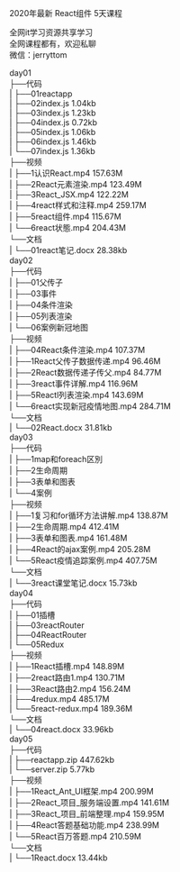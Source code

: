 2020年最新 React组件 5天课程

全网it学习资源共享学习<br>全网课程都有，欢迎私聊<br>微信：jerryttom<br>

day01<br> ├──代码<br> | ├──01reactapp<br> | ├──02index.js 1.04kb<br> | ├──03index.js 1.23kb<br> | ├──04index.js 0.72kb<br> | ├──05index.js 1.06kb<br> | ├──06index.js 1.46kb<br> | └──07index.js 1.36kb<br> ├──视频<br> | ├──1认识React.mp4 157.63M<br> | ├──2React元素渲染.mp4 123.49M<br> | ├──3React_JSX.mp4 122.22M<br> | ├──4react样式和注释.mp4 259.17M<br> | ├──5react组件.mp4 115.67M<br> | └──6react状態.mp4 204.43M<br> └──文档<br> | └──01react笔记.docx 28.38kb<br> day02<br> ├──代码<br> | ├──01父传子<br> | ├──03事件<br> | ├──04条件渲染<br> | ├──05列表渲染<br> | └──06案例新冠地图<br> ├──视频<br> | ├──04React条件渲染.mp4 107.37M<br> | ├──1React父传子数据传递.mp4 96.46M<br> | ├──2React数据传递子传父.mp4 84.77M<br> | ├──3react事件详解.mp4 116.96M<br> | ├──5Reactl列表渲染.mp4 143.69M<br> | └──6react实现新冠疫情地图.mp4 284.71M<br> └──文档<br> | └──02React.docx 31.81kb<br> day03<br> ├──代码<br> | ├──1map和foreach区別<br> | ├──2生命周期<br> | ├──3表单和图表<br> | └──4案例<br> ├──视频<br> | ├──1复习和for循环方法讲解.mp4 138.87M<br> | ├──2生命周期.mp4 412.41M<br> | ├──3表单和图表.mp4 161.48M<br> | ├──4React的ajax案例.mp4 205.28M<br> | └──5React疫情追踪案例.mp4 407.75M<br> └──文档<br> | └──3react课堂笔记.docx 15.73kb<br> day04<br> ├──代码<br> | ├──01插槽<br> | ├──03reactRouter<br> | ├──04ReactRouter<br> | └──05Redux<br> ├──视频<br> | ├──1React插槽.mp4 148.89M<br> | ├──2react路由1.mp4 130.71M<br> | ├──3React路由2.mp4 156.24M<br> | ├──4redux.mp4 485.17M<br> | └──5react-redux.mp4 189.36M<br> └──文档<br> | └──04react.docx 33.96kb<br> day05<br> ├──代码<br> | ├──reactapp.zip 447.62kb<br> | └──server.zip 5.77kb<br> ├──视频<br> | ├──1React_Ant_UI框架.mp4 200.99M<br> | ├──2React_项目_服务端设置.mp4 141.61M<br> | ├──3React_项目_前端整理.mp4 159.95M<br> | ├──4React答题基础功能.mp4 238.99M<br> | └──5React百万答题.mp4 210.59M<br> └──文档<br> | └──1React.docx 13.44kb